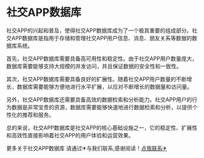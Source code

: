 # 社交APP数据库

社交APP的兴起和普及，使得社交APP数据库成为了一个极其重要的组成部分。社交APP数据库是指用于存储和管理社交APP用户信息、消息、朋友关系等数据的数据库系统。

首先，社交APP数据库需要具备高可用性和稳定性。由于社交APP用户数量庞大，数据库需要能够支持大规模的并发访问，并且保证数据的安全性和一致性。

其次，社交APP数据库需要具备良好的扩展性。随着社交APP用户数量的不断增长，数据库需要能够方便地进行水平扩展，以应对不断增长的数据量和访问量。

另外，社交APP数据库还需要具备高效的数据检索和分析能力。社交APP用户的行为数据是非常宝贵的资源，数据库需要能够快速地进行数据检索和分析，以提供个性化的推荐和服务。

总的来说，社交APP数据库是社交APP的核心基础设施之一，它的稳定性、扩展性和高效性直接影响着社交APP的用户体验和运营效果。

更多关于社交APP数据库 请通过✈与我们联系,感谢阅读！[点我联系✈](https://ad.G208.com)